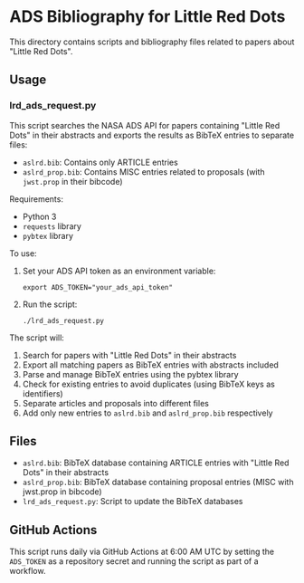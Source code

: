 # ADS Bibliography for Little Red Dots

This directory contains scripts and bibliography files related to papers about "Little Red Dots".

## Usage

### lrd_ads_request.py

This script searches the NASA ADS API for papers containing "Little Red Dots" in their abstracts and exports the results as BibTeX entries to separate files:
- `aslrd.bib`: Contains only ARTICLE entries
- `aslrd_prop.bib`: Contains MISC entries related to proposals (with `jwst.prop` in their bibcode)

Requirements:
- Python 3
- `requests` library
- `pybtex` library

To use:

1. Set your ADS API token as an environment variable:
   ```
   export ADS_TOKEN="your_ads_api_token"
   ```

2. Run the script:
   ```
   ./lrd_ads_request.py
   ```

The script will:
1. Search for papers with "Little Red Dots" in their abstracts
2. Export all matching papers as BibTeX entries with abstracts included
3. Parse and manage BibTeX entries using the pybtex library
4. Check for existing entries to avoid duplicates (using BibTeX keys as identifiers)
5. Separate articles and proposals into different files
6. Add only new entries to `aslrd.bib` and `aslrd_prop.bib` respectively

## Files

- `aslrd.bib`: BibTeX database containing ARTICLE entries with "Little Red Dots" in their abstracts
- `aslrd_prop.bib`: BibTeX database containing proposal entries (MISC with jwst.prop in bibcode)
- `lrd_ads_request.py`: Script to update the BibTeX databases

## GitHub Actions

This script runs daily via GitHub Actions at 6:00 AM UTC by setting the `ADS_TOKEN` as a repository secret and running the script as part of a workflow. 